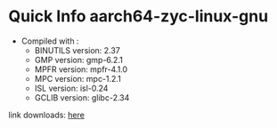 # Quick Info aarch64-zyc-linux-gnu
* Compiled with :
  * BINUTILS version: 2.37
  * GMP version: gmp-6.2.1
  * MPFR version: mpfr-4.1.0
  * MPC version: mpc-1.2.1
  * ISL version: isl-0.24
  * GCLIB version: glibc-2.34

link downloads: <a href='https://github.com/ZyCromerZ/compiled-gcc/releases/download/vaarch64-zyc-linux-gnu-12.x-gnu-20210912/aarch64-zyc-linux-gnu-12.x-gnu-20210912.tar.gz'>here</a>
